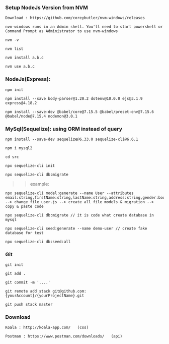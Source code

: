 ### Setup NodeJs Version from NVM
    Download : https://github.com/coreybutler/nvm-windows/releases

    nvm-windows runs in an Admin shell. You'll need to start powershell or Command Prompt as Administrator to use nvm-windows

    nvm -v

    nvm list

    nvm install a.b.c

    nvm use a.b.c

### NodeJs(Express):

    npm init

    npm install --save body-parser@1.20.2 dotenv@10.0.0 ejs@3.1.9 express@4.18.2

    npm install --save-dev @babel/core@7.15.5 @babel/preset-env@7.15.6 @babel/node@7.15.4 nodemon@3.0.1

### MySql(Sequelize): using ORM instead of query

    npm install --save-dev sequelize@6.33.0 sequelize-cli@6.6.1

    npm i mysql2

    cd src

    npx sequelize-cli init

    npx sequelize-cli db:migrate

> > example:

    npx sequelize-cli model:generate --name User --attributes email:string,firstName:string,lastName:string,address:string,gender:boolean,roleid:string --> change file user.js --> create all file models & migration --> copy & paste code

    npx sequelize-cli db:migrate // it is code what create database in mysql

    npx sequelize-cli seed:generate --name demo-user // create fake database for test

    npx sequelize-cli db:seed:all

### Git

    git init

    git add .

    git commit -m '....'

    git remote add stack git@github.com:{yourAccount}/{yourProjectName}.git

    git push stack master

### Download

    Koala : http://koala-app.com/   (css)

    Postman : https://www.postman.com/downloads/   (api)
